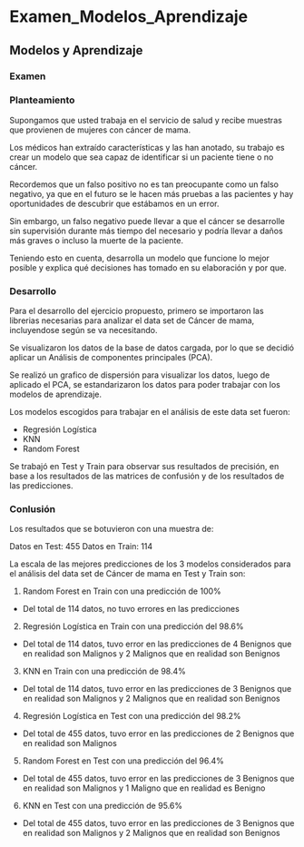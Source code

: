 # Examen_Modelos_Aprendizaje
## Modelos y Aprendizaje
### Examen
### Planteamiento
Supongamos que usted trabaja en el servicio de salud y recibe muestras que provienen de mujeres con cáncer de mama.

Los médicos han extraído características y las han anotado, su trabajo es crear un modelo que sea capaz de identificar si un paciente tiene o no cáncer.

Recordemos que un falso positivo no es tan preocupante como un falso negativo, ya que en el futuro se le hacen más pruebas a las pacientes y hay oportunidades de descubrir que estábamos en un error.

Sin embargo, un falso negativo puede llevar a que el cáncer se desarrolle sin supervisión durante más tiempo del necesario y podría llevar a daños más graves o incluso la muerte de la paciente.

Teniendo esto en cuenta, desarrolla un modelo que funcione lo mejor posible y explica qué decisiones has tomado en su elaboración y por que.

### Desarrollo

Para el desarrollo del ejercicio propuesto, primero se importaron las librerias necesarias para analizar el data set de Cáncer de mama, incluyendose según se va necesitando.

Se visualizaron los datos de la base de datos cargada, por lo que se decidió aplicar un Análisis de componentes principales (PCA).

Se realizó un grafico de dispersión para visualizar los datos, luego de aplicado el PCA, se estandarizaron los datos para poder trabajar con los modelos de aprendizaje.

Los modelos escogidos para trabajar en el análisis de este data set fueron:
- Regresión Logística
- KNN
- Random Forest

Se trabajó en Test y Train para observar sus resultados de precisión, en base a los resultados de las matrices de confusión y de los resultados de las predicciones.

### Conlusión

Los resultados que se botuvieron con una muestra de:

Datos en Test: 455
Datos en Train: 114

La escala de las mejores predicciones de los 3 modelos considerados para el análisis del data set de Cáncer de mama en Test y Train son:

1)  Random Forest en Train con una predicción de 100%
- Del total de 114 datos, no tuvo errores en las predicciones

2) Regresión Logística en Train con una predicción del 98.6%
- Del total de 114 datos, tuvo error en las predicciones de 4 Benignos que en realidad son Malignos y 2 Malignos que en realidad son Benignos

3) KNN en Train con una predicción de 98.4%
- Del total de 114 datos, tuvo error en las predicciones de 3 Benignos que en realidad son Malignos y 2 Malignos que en realidad son Benignos

4) Regresión Logística en Test con una predicción del 98.2%
- Del total de 455 datos, tuvo error en las predicciones de 2 Benignos que en realidad son Malignos

5) Random Forest en Test con una predicción del 96.4%   
- Del total de 455 datos, tuvo error en las predicciones de 3 Benignos que en realidad son Malignos y 1 Maligno que en realidad es Benigno

6) KNN en Test con una predicción de 95.6%
- Del total de 455 datos, tuvo error en las predicciones de 3 Benignos que en realidad son Malignos y 2 Malignos que en realidad son Benignos
